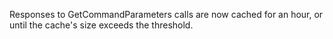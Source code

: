 Responses to GetCommandParameters calls are now cached for an hour, or until the cache's size exceeds the threshold.